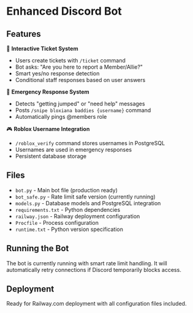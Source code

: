 # Enhanced Discord Bot

## Features

🎫 **Interactive Ticket System**
- Users create tickets with `/ticket` command
- Bot asks: "Are you here to report a Member/Allie?"
- Smart yes/no response detection
- Conditional staff responses based on user answers

🚨 **Emergency Response System**
- Detects "getting jumped" or "need help" messages
- Posts `/snipe bloxiana baddies {username}` command
- Automatically pings @members role

🎮 **Roblox Username Integration**
- `/roblox_verify` command stores usernames in PostgreSQL
- Usernames are used in emergency responses
- Persistent database storage

## Files

- `bot.py` - Main bot file (production ready)
- `bot_safe.py` - Rate limit safe version (currently running)
- `models.py` - Database models and PostgreSQL integration
- `requirements.txt` - Python dependencies
- `railway.json` - Railway deployment configuration
- `Procfile` - Process configuration
- `runtime.txt` - Python version specification

## Running the Bot

The bot is currently running with smart rate limit handling. It will automatically retry connections if Discord temporarily blocks access.

## Deployment

Ready for Railway.com deployment with all configuration files included.